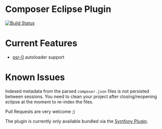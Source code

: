 Composer Eclipse Plugin
=======================

[![Build Status](https://secure.travis-ci.org/pulse00/Composer-Eclipse-Plugin.png)](http://travis-ci.org/pulse00/Composer-Eclipse-Plugin)

Current Features
================

* [psr-0](https://github.com/php-fig/fig-standards/blob/master/accepted/PSR-0.md) autoloader support


Known Issues
============

Indexed metadata from the parsed `composer.json` files is not persisted between sessions. You need to clean your
project after closing/reopening eclipse at the moment to re-index the files.

Pull Requests are very welcome ;)

The plugin is currently only available bundled via the [Symfony Plugin](https://github.com/pulse00/Symfony-2-Eclipse-Plugin).
